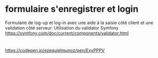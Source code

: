 # formulaire s'enregistrer et login 
Formulaire de log-up et log-in avec une aide à la saisie côté client et une validation côté serveur.
Utilisation du validator Symfony https://symfony.com/doc/current/components/validator.html
#
https://codepen.io/ezequielmunoz/pen/ExyPPPV
